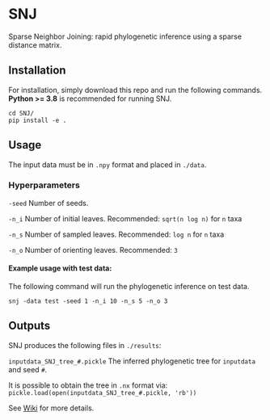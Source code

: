 # SNJ
Sparse Neighbor Joining: rapid phylogenetic inference using a sparse distance matrix.


## Installation

For installation, simply download this repo and run the following commands. **Python >= 3.8** is recommended for running SNJ.

    cd SNJ/
    pip install -e .

## Usage

The input data must be in `.npy` format and placed in `./data`.

### Hyperparameters

`-seed` Number of seeds. 

`-n_i` Number of initial leaves. Recommended: `sqrt(n log n)` for `n` taxa

`-n_s` Number of sampled leaves. Recommended: `log n` for `n` taxa

`-n_o` Number of orienting leaves. Recommended: `3`

 #### Example usage with test data:
 
 The following command will run the phylogenetic inference on test data.

`snj -data test -seed 1 -n_i 10 -n_s 5 -n_o 3`

## Outputs
SNJ produces the following files in `./results`:

`inputdata_SNJ_tree_#.pickle` The inferred phylogenetic tree for `inputdata` and seed `#`. 

It is possible to obtain the tree in `.nx` format via:
 `pickle.load(open(inputdata_SNJ_tree_#.pickle, 'rb'))`


See [Wiki](https://github.com/kurtsemih/copyVAE/wiki) for more details.

